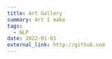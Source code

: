 ```yaml
---
title: Art Gallery
summary: Art I make
tags:
  - NLP
date: 2022-01-01
external_link: http://github.com
---
```

